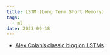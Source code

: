 ```yaml
---
title: LSTM (Long Term Short Memory)
tags:
  - ml
date: 2023-09-18
---
```

- [Alex Colah’s classic blog on LSTMs](http://colah.github.io/posts/2015-08-Understanding-LSTMs/)

